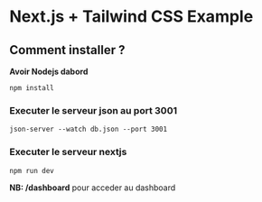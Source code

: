 # Next.js + Tailwind CSS Example

## Comment installer ?

**Avoir Nodejs dabord**<br>
```shell
npm install
```

### Executer le serveur json au port 3001

```shell
json-server --watch db.json --port 3001
```

### Executer le serveur nextjs 

```shell
npm run dev
```

**NB: /dashboard** pour acceder au dashboard
